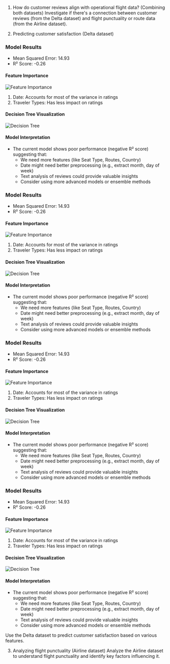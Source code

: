 1. How do customer reviews align with operational flight data? (Combining both datasets)
Investigate if there's a connection between customer reviews (from the Delta dataset) and flight punctuality or route data (from the Airline dataset).

2. Predicting customer satisfaction (Delta dataset)

### Model Results
- Mean Squared Error: 14.93
- R² Score: -0.26

#### Feature Importance
![Feature Importance](images/feature_importance.png)
1. Date: Accounts for most of the variance in ratings
2. Traveler Types: Has less impact on ratings

#### Decision Tree Visualization
![Decision Tree](images/decision_tree.png)

#### Model Interpretation
- The current model shows poor performance (negative R² score) suggesting that:
  - We need more features (like Seat Type, Routes, Country)
  - Date might need better preprocessing (e.g., extract month, day of week)
  - Text analysis of reviews could provide valuable insights
  - Consider using more advanced models or ensemble methods


### Model Results
- Mean Squared Error: 14.93
- R² Score: -0.26

#### Feature Importance
![Feature Importance](images/feature_importance.png)
1. Date: Accounts for most of the variance in ratings
2. Traveler Types: Has less impact on ratings

#### Decision Tree Visualization
![Decision Tree](images/decision_tree.png)

#### Model Interpretation
- The current model shows poor performance (negative R² score) suggesting that:
  - We need more features (like Seat Type, Routes, Country)
  - Date might need better preprocessing (e.g., extract month, day of week)
  - Text analysis of reviews could provide valuable insights
  - Consider using more advanced models or ensemble methods


### Model Results
- Mean Squared Error: 14.93
- R² Score: -0.26

#### Feature Importance
![Feature Importance](images/feature_importance.png)
1. Date: Accounts for most of the variance in ratings
2. Traveler Types: Has less impact on ratings

#### Decision Tree Visualization
![Decision Tree](images/decision_tree.png)

#### Model Interpretation
- The current model shows poor performance (negative R² score) suggesting that:
  - We need more features (like Seat Type, Routes, Country)
  - Date might need better preprocessing (e.g., extract month, day of week)
  - Text analysis of reviews could provide valuable insights
  - Consider using more advanced models or ensemble methods


### Model Results
- Mean Squared Error: 14.93
- R² Score: -0.26

#### Feature Importance
![Feature Importance](images/feature_importance.png)
1. Date: Accounts for most of the variance in ratings
2. Traveler Types: Has less impact on ratings

#### Decision Tree Visualization
![Decision Tree](images/decision_tree.png)

#### Model Interpretation
- The current model shows poor performance (negative R² score) suggesting that:
  - We need more features (like Seat Type, Routes, Country)
  - Date might need better preprocessing (e.g., extract month, day of week)
  - Text analysis of reviews could provide valuable insights
  - Consider using more advanced models or ensemble methods

Use the Delta dataset to predict customer satisfaction based on various features.

3. Analyzing flight punctuality (Airline dataset)
Analyze the Airline dataset to understand flight punctuality and identify key factors influencing it.

